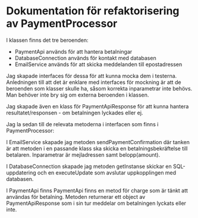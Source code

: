 # Dokumentation för refaktorisering av PaymentProcessor

I klassen finns det tre beroenden:
- PaymentApi används för att hantera betalningar 
- DatabaseConnection används för kontakt med databasen
- EmailService används för att skicka meddelanden till epostadressen

Jag skapade interfaces för dessa för att kunna mocka dem i testerna. Anledningen till att det är enklare med interfaces för mockning är att de beroenden som klasser skulle ha, såsom korrekta inparametrar inte behövs. Man behöver inte bry sig om externa beroenden i klassen.

Jag skapade även en klass för PaymentApiResponse för att kunna hantera resultatet/responsen - om betalningen lyckades eller ej. 

Jag la sedan till de relevata metoderna i interfacen som finns i PaymentProcessor:

I EmailService skapade jag metoden sendPaymentConfirmation där tanken är att metoden i en passande klass ska skicka en betalningsbekräftelse till betalaren. Inparametrar är mejladressen samt belopp(amount). 

I DatabaseConnection skapade jag metoden getInstanse skickar en SQL-uppdatering och en executeUpdate som avslutar uppkopplingen med databasen.

I PaymentApi finns PaymentApi finns en metod för charge som är tänkt att användas för betalning. Metoden returnerar ett object av PaymentApiResponse som i sin tur meddelar om betalningen lyckats eller inte. 
